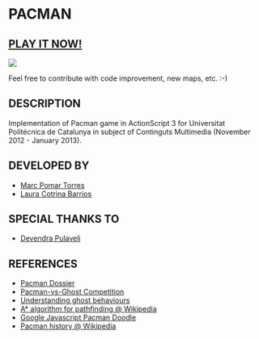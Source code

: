 PACMAN
======

## [PLAY IT NOW!](http://faable.com/pacman/)

<img src="https://raw.github.com/boyander/pacman/master/graphics/level1.png"/>

Feel free to contribute with code improvement, new maps, etc. :-)

DESCRIPTION
-----------
Implementation of Pacman game in ActionScript 3 for Universitat Politécnica de Catalunya 
in subject of Continguts Multimedia (November 2012 - January 2013). 

DEVELOPED BY
------------
 - [Marc Pomar Torres](boyander@gmail.com)
 - [Laura Cotrina Barrios](lauracotri90@gmail.com)

SPECIAL THANKS TO
-----------------
 - [Devendra Pulaveli](deven20377@gmail.com)

REFERENCES
----------
 - [Pacman Dossier](http://home.comcast.net/~jpittman2/pacman/pacmandossier.html)
 - [Pacman-vs-Ghost Competition](http://www.pacman-vs-ghosts.net/)
 - [Understanding ghost behaviours](http://gameinternals.com/post/2072558330/understanding-pac-man-ghost-behavior)
 - [A* algorithm for pathfinding @ Wikipedia](http://en.wikipedia.org/wiki/A*_search_algorithm)
 - [Google Javascript Pacman Doodle](https://www.google.com/doodles/30th-anniversary-of-pac-man)
 - [Pacman history @ Wikipedia](http://en.wikipedia.org/wiki/Pac-Man)


